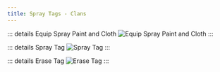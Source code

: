 ```yaml
---
title: Spray Tags - Clans
---
```


::: details Equip Spray Paint and Cloth
   <Image src="/assets/images/clans/spray-wars/equip-spray-paint-and-cloth.gif" alt="Equip Spray Paint and Cloth" />
:::

::: details Spray Tag
   <Image src="/assets/images/clans/spray-wars/spray-tag.gif" alt="Spray Tag" />
:::

::: details Erase Tag
   <Image src="/assets/images/clans/spray-wars/erase-tag.gif" alt="Erase Tag" />
:::
